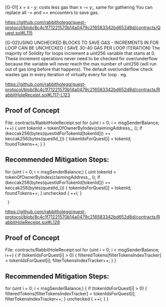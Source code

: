 [G-01] x = x - y; costs less gas than x -= y;, same for gathering You can replace all -= and += encounters to save gas.

https://github.com/rabbitholegg/quest-protocol/blob/8c4c1f71221570b14a0479c216583342bd652d8d/contracts/Quest.sol#L115


[G-02]USING UNCHECKED BLOCKS TO SAVE GAS - INCREMENTS IN FOR LOOP CAN BE UNCHECKED ( SAVE 30-40 GAS PER LOOP ITERATION)
The majority of Solidity for loops increment a uint256 variable that starts at 0. These increment operations never need 
to be checked for over/underflow because the variable will never reach the max number of uint256 
(will run out of gas long before that happens). The default over/underflow check wastes gas in every iteration of virtually every for loop . eg.

https://github.com/rabbitholegg/quest-protocol/blob/8c4c1f71221570b14a0479c216583342bd652d8d/contracts/RabbitHoleReceipt.sol#L117-L123

## Proof of Concept
File: contracts/RabbitHoleReceipt.sol
   for (uint i = 0; i < msgSenderBalance; i++) {
            uint tokenId = tokenOfOwnerByIndex(claimingAddress_, i);
            if (keccak256(bytes(questIdForTokenId[tokenId])) == keccak256(bytes(questId_))) {
                tokenIdsForQuest[i] = tokenId;
                foundTokens++;
            }
        }		
		
## Recommended Mitigation Steps:
for (uint i = 0; i < msgSenderBalance;) {
            uint tokenId = tokenOfOwnerByIndex(claimingAddress_, i);
            if (keccak256(bytes(questIdForTokenId[tokenId])) == keccak256(bytes(questId_))) {
                tokenIdsForQuest[i] = tokenId;
                foundTokens++;
            }
			unchecked {
               ++i;
           }
   
     }
		
		
https://github.com/rabbitholegg/quest-protocol/blob/8c4c1f71221570b14a0479c216583342bd652d8d/contracts/RabbitHoleReceipt.sol#L128	
## Proof of Concept
File: contracts/RabbitHoleReceipt.sol
   for (uint i = 0; i < msgSenderBalance; i++) {
            if (tokenIdsForQuest[i] > 0) {
                filteredTokens[filterTokensIndexTracker] = tokenIdsForQuest[i];
                filterTokensIndexTracker++;
            }
        }

## Recommended Mitigation Steps:
for (uint i = 0; i < msgSenderBalance;) {
            if (tokenIdsForQuest[i] > 0) {
                filteredTokens[filterTokensIndexTracker] = tokenIdsForQuest[i];
                filterTokensIndexTracker++;
            }
			unchecked {
               ++i;
           }
        }	